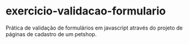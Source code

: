 # exercicio-validacao-formulario
Prática de validação de formulários em javascript através do projeto de páginas de cadastro de um petshop.
